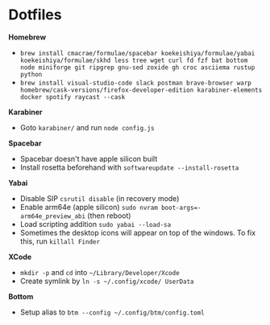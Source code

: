 # Dotfiles

**Homebrew**
- `brew install cmacrae/formulae/spacebar koekeishiya/formulae/yabai koekeishiya/formulae/skhd less tree wget curl fd fzf bat bottom node miniforge git ripgrep gnu-sed zoxide gh croc asciiema rustup python`
- `brew install visual-studio-code slack postman brave-browser warp homebrew/cask-versions/firefox-developer-edition karabiner-elements docker spotify raycast --cask`

**Karabiner**
- Goto `karabiner/` and run `node config.js`

**Spacebar**
- Spacebar doesn't have apple silicon built
- Install rosetta beforehand with `softwareupdate --install-rosetta`

**Yabai**
- Disable SIP `csrutil disable` (in recovery mode)
- Enable arm64e (apple silicon) `sudo nvram boot-args=-arm64e_preview_abi` (then reboot)
- Load scripting addition `sudo yabai --load-sa`
- Sometimes the desktop icons will appear on top of the windows. To fix this, run `killall Finder`

**XCode**
- `mkdir -p` and `cd` into `~/Library/Developer/Xcode`
- Create symlink by `ln -s ~/.config/xcode/ UserData`

**Bottom**
- Setup alias to `btm --config ~/.config/btm/config.toml`
